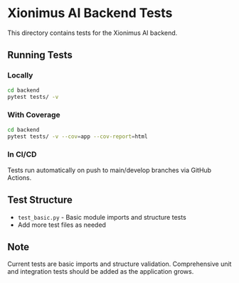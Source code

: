 # Xionimus AI Backend Tests

This directory contains tests for the Xionimus AI backend.

## Running Tests

### Locally
```bash
cd backend
pytest tests/ -v
```

### With Coverage
```bash
cd backend
pytest tests/ -v --cov=app --cov-report=html
```

### In CI/CD
Tests run automatically on push to main/develop branches via GitHub Actions.

## Test Structure

- `test_basic.py` - Basic module imports and structure tests
- Add more test files as needed

## Note

Current tests are basic imports and structure validation. 
Comprehensive unit and integration tests should be added as the application grows.
